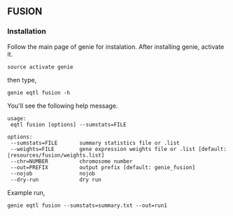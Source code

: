 ## FUSION

### Installation

Follow the main page of genie for instalation. After installing genie, activate it.

```
source activate genie
```

then type, 

```
genie eqtl fusion -h

```

You'll see the following help message. 

```
usage:
 eqtl fusion [options] --sumstats=FILE

options:
 --sumstats=FILE       summary statistics file or .list
 --weights=FILE        gene expression weights file or .list [default: |resources/fusion/weights.list]
 --chr=NUMBER          chromosome number
 --out=PREFIX          output prefix [default: genie_fusion]
 --nojob               nojob
 --dry-run             dry run

```

Example run, 

```
genie eqtl fusion --sumstats=summary.txt --out=run1
```


